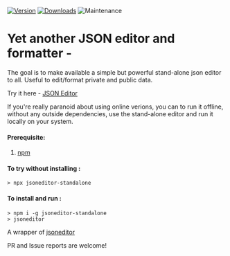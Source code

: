 
[![Version](https://img.shields.io/npm/v/jsoneditor-standalone.svg)](https://www.npmjs.com/package/jsoneditor-standalone)
[![Downloads](https://img.shields.io/npm/dm/jsoneditor-standalone.svg)](https://www.npmjs.com/package/jsoneditor-standalone)
![Maintenance](https://img.shields.io/maintenance/yes/2019.svg)

# Yet another JSON editor and formatter -

The goal is to make available a simple but powerful stand-alone json editor to all. Useful to edit/format private and public data.

Try it here - [JSON Editor](https://mishra-ankit.github.io/jsoneditor-standalone/index.html)

If you're really paranoid about using online verions, you can to run it offline, without any outside dependencies, use the stand-alone editor and run it locally on your system.

#### Prerequisite:
1. [npm](https://www.npmjs.com/get-npm)

#### To try without installing :
```
> npx jsoneditor-standalone
```
#### To install and run :

```
> npm i -g jsoneditor-standalone
> jsoneditor
```

A wrapper of [jsoneditor](https://github.com/josdejong/jsoneditor)


PR and Issue reports are welcome!
